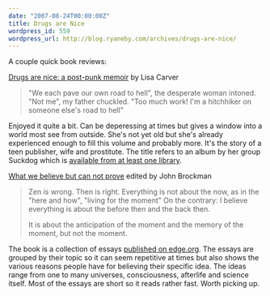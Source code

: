 ```yaml
---
date: "2007-08-24T00:00:00Z"
title: Drugs are Nice
wordpress_id: 559
wordpress_url: http://blog.ryaneby.com/archives/drugs-are-nice/
---
```

A couple quick book reviews:

<a href="http://worldcat.org/oclc/57754486">Drugs are nice: a post-punk memoir</a> by Lisa Carver

<blockquote>"We each pave our own road to hell", the desperate woman intoned. "Not me", my father chuckled. "Too much work! I'm a hitchhiker on someone else's road to hell"</blockquote>

Enjoyed it quite a bit. Can be deperessing at times but gives a window into a world most see from outside. She's not yet old but she's already experienced enough to fill this volume and probably more. It's the story of a teen publisher, wife and prostitute. The title refers to an album by her group Suckdog which is <a href="http://worldcat.org/oclc/20749668">available from at least one library</a>.

<a href="http://worldcat.org/oclc/64549307">What we believe but can not prove</a> edited by John Brockman

<blockquote>Zen is wrong. Then is right. Everything is not about the now, as in the "here and how", "living for the moment" On the contrary: I believe everything is about the before then and the back then.

It is about the anticipation of the moment and the memory of the moment, but not the moment.</blockquote>

The book is a collection of essays <a href="http://edge.org/q2005/q05_print.html">published on edge.org</a>. The essays are grouped by their topic so it can seem repetitive at times but also shows the various reasons people have for believing their specific idea. The ideas range from one to many universes, consciousness, afterlife and science itself. Most of the essays are short so it reads rather fast. Worth picking up.
